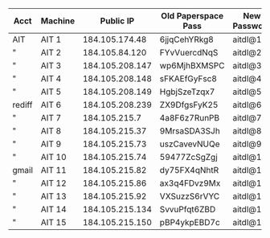 Acct | Machine | Public IP | Old Paperspace Pass | New Password
-----|---------|-----------|---------------------|-------------
AIT | AIT 1 | 184.105.174.48 | 6jjqCehYRkg8 | aitdl@1
" | AIT 2 | 184.105.84.120 | FYvVuercdNqS | aitdl@2
" | AIT 3 | 184.105.208.147 | wp6MjhBXMSPC | aitdl@3
" | AIT 4 | 184.105.208.148 | sFKAEfGyFsc8 | aitdl@4
" | AIT 5 | 184.105.208.149 | HgbjSzeTzqx7 | aitdl@5
rediff | AIT 6 | 184.105.208.239 | ZX9DfgsFyK25 | aitdl@6
" | AIT 7 | 184.105.215.7 | 4a8F6z7RunPB | aitdl@7
" | AIT 8 | 184.105.215.37 | 9MrsaSDA3SJh | aitdl@8
" | AIT 9 | 184.105.215.73 | uszCavevNUQe | aitdl@9
" | AIT 10 | 184.105.215.74 | 59477ZcSgZgj | aitdl@10
gmail | AIT 11 | 184.105.215.82 | dy75FX4qNhtR | aitdl@11
" | AIT 12 | 184.105.215.86 | ax3q4FDvz9Mx | aitdl@12
" | AIT 13 | 184.105.215.92 | VXSuzzS6rVYC | aitdl@13
" | AIT 14 | 184.105.215.134 | SvvuPfqt6ZBD | aitdl@14
" | AIT 15 | 184.105.215.150 | pBP4ykpEBD7c | aitdl@15
